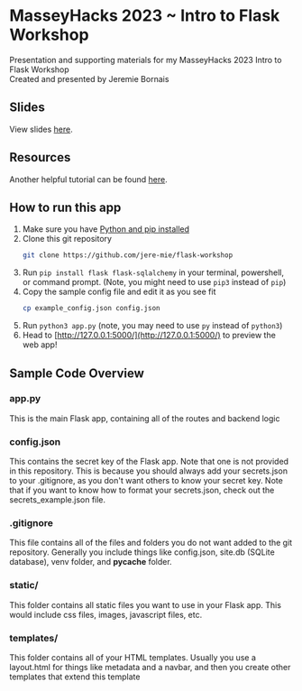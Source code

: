 # MasseyHacks 2023 ~ Intro to Flask Workshop

Presentation and supporting materials for my MasseyHacks 2023 Intro to Flask Workshop  
Created and presented by Jeremie Bornais

## Slides

View slides [here](docs/slides.pdf).

## Resources

Another helpful tutorial can be found [here](https://www.youtube.com/watch?v=Z1RJmh_OqeA).

## How to run this app

1. Make sure you have [Python and pip installed](https://www.python.org/)
2. Clone this git repository
    ```bash
    git clone https://github.com/jere-mie/flask-workshop
    ```
3. Run `pip install flask flask-sqlalchemy` in your terminal, powershell, or command prompt. (Note, you might need to use `pip3` instead of `pip`)
4. Copy the sample config file and edit it as you see fit
    ```bash
    cp example_config.json config.json
    ```
5. Run `python3 app.py` (note, you may need to use `py` instead of `python3`)
6. Head to [http://127.0.0.1:5000/](http://127.0.0.1:5000/) to preview the web app!

## Sample Code Overview

### app.py

This is the main Flask app, containing all of the routes and backend logic

### config.json

This contains the secret key of the Flask app. Note that one is not provided in this repository. This is because you should always add your secrets.json to your .gitignore, as you don't want others to know your secret key. Note that if you want to know how to format your secrets.json, check out the secrets_example.json file.

### .gitignore

This file contains all of the files and folders you do not want added to the git repository. Generally you include things like config.json, site.db (SQLite database), venv folder, and __pycache__ folder.

### static/

This folder contains all static files you want to use in your Flask app. This would include css files, images, javascript files, etc.

### templates/

This folder contains all of your HTML templates. Usually you use a layout.html for things like metadata and a navbar, and then you create other templates that extend this template
